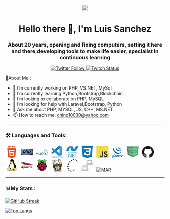 <div id="header" align="center">
<img src="https://c.tenor.com/2fXbn6Xtt0UAAAAC/software-software-development.gif" width="200">
<h1 align="center" > Hello there 👋, I'm Luis Sanchez </h1>
<h3 align="center" >
    About 20 years, opening and fixing computers, setting it here and there,developing tools to make life easier, specialist in continuous learning  
</h3>
</div>
<div id="badges" align="center">

<a href="https://twitter.com/sanchezluisal" >  
    <img alt="Twitter Follow" src="https://img.shields.io/twitter/follow/sanchezluisal?color=green&label=Twitter&logo=twitter&style=for-the-badge">
</a>

<a href="https://www.twitch.tv/chino10030" >
    <img alt="Twitch Status" src="https://img.shields.io/twitch/status/chino10030?color=green&logo=twitch&style=for-the-badge">
</a>

</div>



 🤳About Me :

- 🔭 I’m currently working on PHP, VS.NET, MySql
- 🌱 I’m currently learning Python,Bootstrap,Blockchain 
- 👯 I’m looking to collaborate on PHP, MySQL
- 🤔 I’m looking for help with Laravel,Bootstrap, Python
- 💬 Ask me about PHP, MYSQL, JS, C++, MS.NET
- 📫 How to reach me: chino10030@yahoo.com
---
<div aling="left">
<h3>🛠 Languages and Tools:</h3>
<div>
<img src="https://github.com/devicons/devicon/blob/master/icons/html5/html5-plain-wordmark.svg" title="HTML5" alt="HTML5" width="40" height="40" />&nbsp;
<img src="https://github.com/devicons/devicon/blob/master/icons/php/php-original.svg" title="PHP" alt="PHP" width="40" height="40" />&nbsp;
<img src="https://github.com/devicons/devicon/blob/master/icons/mysql/mysql-plain-wordmark.svg" title="MYSQL" alt="MYSQL" width="40" height="40" />&nbsp;
<img src="https://github.com/devicons/devicon/blob/master/icons/vscode/vscode-original-wordmark.svg" title="NET" alt="NET" width="40" height="40" />&nbsp;
<img src="https://github.com/devicons/devicon/blob/master/icons/dot-net/dot-net-plain-wordmark.svg" title="NET" alt="NET" width="40" height="40" />&nbsp;
<img src="https://github.com/devicons/devicon/blob/master/icons/css3/css3-plain.svg" title="CSS3" alt="CSS3" width="40" height="40" />&nbsp;
<img src="https://github.com/devicons/devicon/blob/master/icons/javascript/javascript-original.svg" title="JS" alt="JS" width="40" height="40" />&nbsp;
<img src="https://github.com/devicons/devicon/blob/master/icons/jquery/jquery-plain-wordmark.svg" title="JQ" alt="JQ" width="40" height="40" />&nbsp;
<img src="https://github.com/devicons/devicon/blob/master/icons/devicon/devicon-original.svg" title="DEV" alt="DEV" width="40" height="40" />&nbsp;
<img src="https://github.com/devicons/devicon/blob/master/icons/github/github-original.svg" title="GIT" alt="GIT" width="40" height="40" />&nbsp;
<img src="https://github.com/devicons/devicon/blob/master/icons/linux/linux-original.svg" title="LIN" alt="LIN" width="40" height="40" />&nbsp;
<img src="https://github.com/devicons/devicon/blob/master/icons/apache/apache-original-wordmark.svg" title="APA" alt="APA" width="40" height="40" />&nbsp;
<img src="https://github.com/devicons/devicon/blob/master/icons/raspberrypi/raspberrypi-original.svg" title="rasp" alt="rasp" width="40" height="40" />&nbsp;
<img src="https://github.com/devicons/devicon/blob/master/icons/composer/composer-original.svg" title="COM" alt="COM" width="40" height="40" />&nbsp;
<img src="https://github.com/devicons/devicon/blob/master/icons/ssh/ssh-original.svg" title="SSH" alt="SSH" width="40" height="40" />&nbsp;
<img src="https://github.com/devicons/devicon/blob/master/icons/putty/putty-plain.svg" title="PUT" alt="PUT" width="40" height="40" />&nbsp;
<img src="https://www.linuxadictos.com/wp-content/uploads/mariadb.jpg" title="MAR" alt="MAR" width="65" height="40" />&nbsp;
</div>
</div>

---

### 📊My Stats :

[![GitHub Streak](http://github-readme-streak-stats.herokuapp.com?user=chino10030)](https://git.io/streak-stats)

[![Top Langs](https://github-readme-stats.vercel.app/api/top-langs/?username=chino10030&langs_count=8)](https://github.com/anuraghazra/github-readme-stats)



